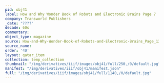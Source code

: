 ```yaml
---
pid: obj41
label: How and Why Wonder Book of Robots and Electronic Brains Page 7
company: Transworld Publishers
_date: "????"
decade: 60s
commentary:
object_type: magazine
source: How-and-Why-Wonder-Book-of-Robots-and-Electronic-Brains_Page_13
source_name:
order: '40'
layout: qatar_item
collection: temp_collection
thumbnail: "/img/derivatives/iiif/images/obj41/full/250,/0/default.jpg"
manifest: "/img/derivatives/iiif/obj41/manifest.json"
full: "/img/derivatives/iiif/images/obj41/full/1140,/0/default.jpg"
---
```

